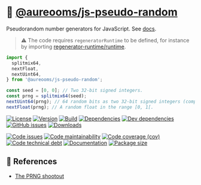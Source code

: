 :game_die: [@aureooms/js-pseudo-random](https://aureooms.github.io/js-pseudo-random)
==

Pseudorandom number generators for JavaScript.
See [docs](https://aureooms.github.io/js-pseudo-random/index.html).

> :warning: The code requires `regeneratorRuntime` to be defined, for instance by importing
> [regenerator-runtime/runtime](https://www.npmjs.com/package/regenerator-runtime).
```js
import {
  splitmix64,
  nextFloat,
  nextUint64,
} from '@aureooms/js-pseudo-random';

const seed = [0, 0]; // Two 32-bit signed integers.
const prng = splitmix64(seed);
nextUint64(prng); // 64 random bits as two 32-bit signed integers (compatible with @aureooms/js-uint64).
nextFloat(prng); // A random float in the range [0, 1[.
```

[![License](https://img.shields.io/github/license/aureooms/js-pseudo-random.svg)](https://raw.githubusercontent.com/aureooms/js-pseudo-random/main/LICENSE)
[![Version](https://img.shields.io/npm/v/@aureooms/js-pseudo-random.svg)](https://www.npmjs.org/package/@aureooms/js-pseudo-random)
[![Build](https://img.shields.io/travis/aureooms/js-pseudo-random/main.svg)](https://travis-ci.org/aureooms/js-pseudo-random/branches)
[![Dependencies](https://img.shields.io/david/aureooms/js-pseudo-random.svg)](https://david-dm.org/aureooms/js-pseudo-random)
[![Dev dependencies](https://img.shields.io/david/dev/aureooms/js-pseudo-random.svg)](https://david-dm.org/aureooms/js-pseudo-random?type=dev)
[![GitHub issues](https://img.shields.io/github/issues/aureooms/js-pseudo-random.svg)](https://github.com/aureooms/js-pseudo-random/issues)
[![Downloads](https://img.shields.io/npm/dm/@aureooms/js-pseudo-random.svg)](https://www.npmjs.org/package/@aureooms/js-pseudo-random)

[![Code issues](https://img.shields.io/codeclimate/issues/aureooms/js-pseudo-random.svg)](https://codeclimate.com/github/aureooms/js-pseudo-random/issues)
[![Code maintainability](https://img.shields.io/codeclimate/maintainability/aureooms/js-pseudo-random.svg)](https://codeclimate.com/github/aureooms/js-pseudo-random/trends/churn)
[![Code coverage (cov)](https://img.shields.io/codecov/c/gh/aureooms/js-pseudo-random/main.svg)](https://codecov.io/gh/aureooms/js-pseudo-random)
[![Code technical debt](https://img.shields.io/codeclimate/tech-debt/aureooms/js-pseudo-random.svg)](https://codeclimate.com/github/aureooms/js-pseudo-random/trends/technical_debt)
[![Documentation](https://aureooms.github.io/js-pseudo-random/badge.svg)](https://aureooms.github.io/js-pseudo-random/source.html)
[![Package size](https://img.shields.io/bundlephobia/minzip/@aureooms/js-pseudo-random)](https://bundlephobia.com/result?p=@aureooms/js-pseudo-random)

## :scroll: References

  - [The PRNG shootout](http://prng.di.unimi.it)

